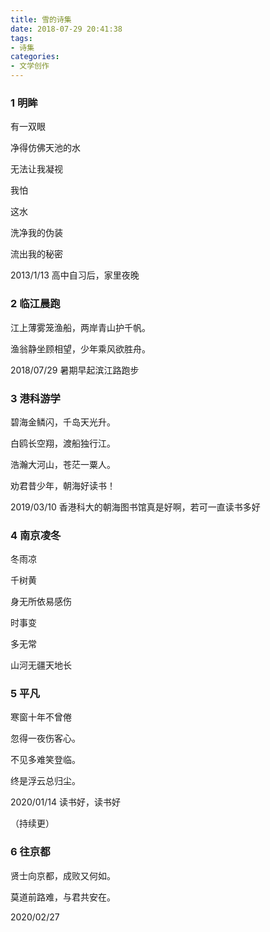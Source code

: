 ```yaml
---
title: 雪的诗集
date: 2018-07-29 20:41:38
tags:
- 诗集
categories:
- 文学创作
---
```


### 1 明眸

有一双眼 

净得仿佛天池的水 

无法让我凝视 

我怕 

这水 

洗净我的伪装 

流出我的秘密 

2013/1/13 高中自习后，家里夜晚



### 2 临江晨跑

江上薄雾笼渔船，两岸青山护千帆。

渔翁静坐顾相望，少年乘风欲胜舟。

2018/07/29 暑期早起滨江路跑步



### 3 港科游学

碧海金鳞闪，千岛天光升。 

白鸥长空翔，渡船独行江。 

浩瀚大河山，苍茫一粟人。 

劝君昔少年，朝海好读书！ 

2019/03/10 香港科大的朝海图书馆真是好啊，若可一直读书多好



### 4 南京凌冬

冬雨凉

千树黄

身无所依易感伤

时事变

多无常

山河无疆天地长



### 5 平凡

寒窗十年不曾倦 

忽得一夜伤客心。 

不见多难笑登临。 

终是浮云总归尘。 

2020/01/14 读书好，读书好

（持续更）



### 6 往京都

贤士向京都，成败又何如。

莫道前路难，与君共安在。

2020/02/27